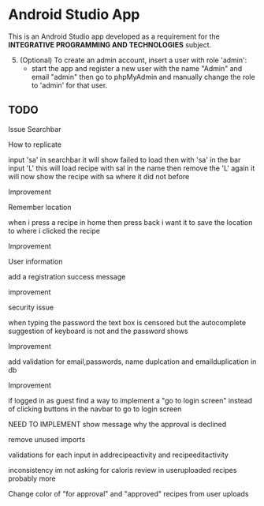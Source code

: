 # Android Studio App

This is an Android Studio app developed as a requirement for the **INTEGRATIVE PROGRAMMING AND TECHNOLOGIES** subject.


5. (Optional) To create an admin account, insert a user with role 'admin':
   - start the app and register a new user with the name "Admin" and email "admin" then go to phpMyAdmin and manually change the role to 'admin' for that user.


## TODO
Issue
Searchbar

How to replicate

input 'sa' in searchbar it will show failed to load
then with 'sa' in the bar input 'L' this will load recipe with sal in the name
then remove the 'L' again it will now show the recipe with sa where it did not before

Improvement

Remember location

when i press a recipe in home then press back i want it to save the location to where i clicked the recipe

Improvement

User information

add a registration success message

improvement

security issue

when typing the password the text box is censored but the autocomplete suggestion of keyboard is not and the password shows

Improvement

add validation for email,passwords, name duplcation and emailduplication in db

Improvement

if logged in as guest find a way to implement a "go to login screen" instead of clicking buttons in the navbar to go to login screen

NEED TO IMPLEMENT
show message why the approval is declined

remove unused imports

validations for each input in addrecipeactivity and recipeeditactivity

inconsistency im not asking for caloris review in useruploaded recipes probably more 

Change color of "for approval" and "approved" recipes from user uploads
